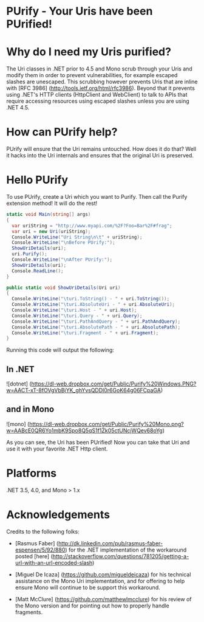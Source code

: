 PUrify - Your Uris have been PUrified!
======

# Why do I need my Uris purified?

The Uri classes in .NET prior to 4.5 and Mono scrub through your Uris and modify them in order to prevent vulnerabilities, for example escaped slashes are unescaped. This scrubbing however prevents Uris that are inline with [RFC 3986] (http://tools.ietf.org/html/rfc3986). Beyond that it prevents using .NET's HTTP clients (HttpClient and WebClient) to talk to APIs that require accessing resources using escaped slashes unless you are using .NET 4.5.

# How can PUrify help?

PUrify will ensure that the Uri remains untouched. How does it do that? Well it hacks into the Uri internals and ensures that the original Uri is preserved.

# Hello PUrify
To use PUrify, create a Uri which you want to Purify. Then call the Purify extension method! It will do the rest! 

```csharp
static void Main(string[] args)
{
  var uriString = "http://www.myapi.com/%2F?Foo=Bar%2F#frag";
  var uri = new Uri(uriString);
  Console.WriteLine("Uri String\n\t" + uriString);
  Console.WriteLine("\nBefore PUrify:");
  ShowUriDetails(uri);           
  uri.Purify();
  Console.WriteLine("\nAfter PUrify:");
  ShowUriDetails(uri);
  Console.ReadLine();
}

public static void ShowUriDetails(Uri uri)
{
  Console.WriteLine("\turi.ToString() - " + uri.ToString());
  Console.WriteLine("\turi.AbsoluteUri - " + uri.AbsoluteUri);
  Console.WriteLine("\turi.Host - " + uri.Host);
  Console.WriteLine("\turi.Query - " + uri.Query);
  Console.WriteLine("\turi.PathAndQuery - " + uri.PathAndQuery);
  Console.WriteLine("\turi.AbsolutePath - " + uri.AbsolutePath);
  Console.WriteLine("\turi.Fragment - " + uri.Fragment);
}
```

Running this code will output the following:

## In .NET

![dotnet] (https://dl-web.dropbox.com/get/Public/Purify%20Windows.PNG?w=AACT-xT-8fOVgVbBjYK_ghYvsQDDl0r6GoK64g06FCpaGA)

## and in Mono

![mono] (https://dl-web.dropbox.com/get/Public/Purify%20Mono.png?w=AABcE0QR6Yo1mbK9Spo8Q5qS1f1Zk05ctUNcjWQev68oYg)

As you can see, the Uri has been PUrified!  Now you can take that Uri and use it with your favorite .NET Http client.

# Platforms

.NET 3.5, 4.0, and Mono > 1.x

# Acknowledgements
Credits to the following folks:

* [Rasmus Faber] (http://dk.linkedin.com/pub/rasmus-faber-espensen/5/92/880) for the .NET implementation of the workaround posted [here] (http://stackoverflow.com/questions/781205/getting-a-url-with-an-url-encoded-slash)

* [Miguel De Icaza] (https://github.com/migueldeicaza) for his technical assistance on the Mono Uri implementation, and for offering to help ensure Mono will continue to be support this workaround.

* [Matt McClure] (https://github.com/matthewlmcclure) for his review of the Mono version and for pointing out how to properly handle fragments.

